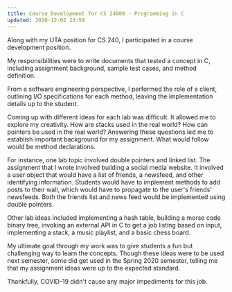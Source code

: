 ```yaml
---
title: Course Development for CS 24000 - Programming in C
updated: 2020-12-02 23:59
---
```

Along with my UTA position for CS 240, I participated in a course development position.

My responsibilities were to write documents that tested a concept in C, including assignment background, sample test cases, and method definition.

From a software engineering perspective, I performed the role of a client, outlining I/O specifications for each method, leaving the implementation details up to the student.

Coming up with different ideas for each lab was difficult. It allowed me to explore my creativity. How are stacks used in the real world? How can pointers be used in the real world? Answering these questions led me to establish important background for my assignment. What would follow would be method declarations.

For instance, one lab topic involved double pointers and linked list. The assignment that I wrote involved building a social media website. It involved a user object that would have a list of friends, a newsfeed, and other identifying information. Students would have to implement methods to add posts to their wall, which would have to propagate to the user's friends' newsfeeds. Both the friends list and news feed would be implemented using double pointers. 

Other lab ideas included implementing a hash table, building a morse code binary tree, invoking an external API in C to get a job listing based on input, implementing a stack, a music playlist, and a basic chess board.

My ultimate goal through my work was to give students a fun but challenging way to learn the concepts. Though these ideas were to be used next semester, some did get used in the Spring 2020 semester, telling me that my assignment ideas were up to the expected standard. 

Thankfully, COVID-19 didn't cause any major impediments for this job.